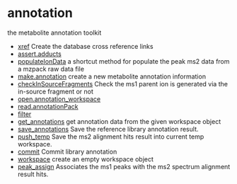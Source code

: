 ﻿# annotation

the metabolite annotation toolkit

+ [xref](annotation/xref.1) Create the database cross reference links
+ [assert.adducts](annotation/assert.adducts.1) 
+ [populateIonData](annotation/populateIonData.1) a shortcut method for populate the peak ms2 data from a mzpack raw data file
+ [make.annotation](annotation/make.annotation.1) create a new metabolite annotation information
+ [checkInSourceFragments](annotation/checkInSourceFragments.1) Check the ms1 parent ion is generated via the in-source fragment or not
+ [open.annotation_workspace](annotation/open.annotation_workspace.1) 
+ [read.annotationPack](annotation/read.annotationPack.1) 
+ [filter](annotation/filter.1) 
+ [get_annotations](annotation/get_annotations.1) get annotation data from the given workspace object
+ [save_annotations](annotation/save_annotations.1) Save the reference library annotation result.
+ [push_temp](annotation/push_temp.1) Save the ms2 alignment hits result into current temp workspace.
+ [commit](annotation/commit.1) Commit library annotation
+ [workspace](annotation/workspace.1) create an empty workspace object
+ [peak_assign](annotation/peak_assign.1) Associates the ms1 peaks with the ms2 spectrum alignment result hits.
